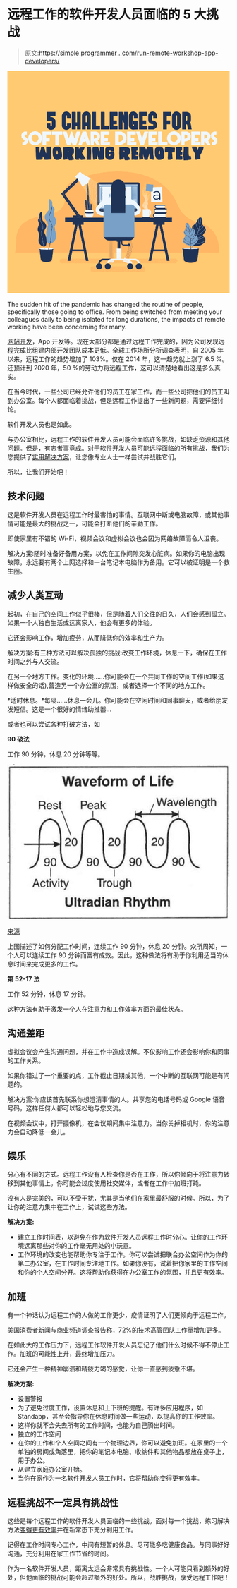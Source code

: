 # 远程工作的软件开发人员面临的 5 大挑战

> 原文:[https://simple programmer . com/run-remote-workshop-app-developers/](https://simpleprogrammer.com/run-remote-workshop-app-developers/)

![challenges working remotely](img/743f2116f844f55336f6e6ce8bd1afe1.png)

The sudden hit of the pandemic has changed the routine of people, specifically those going to office. From being switched from meeting your colleagues daily to being isolated for long durations, the impacts of remote working have been concerning for many.

[网站开发](https://www.skynettechnologies.com/web-development-usa)，App 开发等。现在大部分都是通过远程工作完成的，因为公司发现远程完成比组建内部开发团队成本更低。全球工作场所分析调查表明，自 2005 年以来，远程工作的趋势增加了 103%。仅在 2014 年，这一趋势就上涨了 6.5 %。还预计到 2020 年，50 %的劳动力将远程工作，这可以清楚地看出这是多么真实。

在当今时代，一些公司已经允许他们的员工在家工作，而一些公司把他们的员工叫到办公室。每个人都面临着挑战，但是远程工作提出了一些新问题，需要详细讨论。

软件开发人员也是如此。

与办公室相比，远程工作的软件开发人员可能会面临许多挑战，如缺乏资源和其他问题。但是，有志者事竟成。对于软件开发人员可能远程面临的所有挑战，我们为您提供了[实用解决方案](https://www.amazon.com/dp/1647820529/makithecompsi-20)，让您像专业人士一样尝试并战胜它们。

所以，让我们开始吧！

## 技术问题

这是软件开发人员在远程工作时最害怕的事情。互联网中断或电脑故障，或其他事情可能是最大的挑战之一，可能会打断他们的辛勤工作。

即使家里有不错的 Wi-Fi，视频会议和虚拟会议也会因为网络故障而令人沮丧。

解决方案:随时准备好备用方案，以免在工作间隙突发心脏病。如果你的电脑出现故障，永远要有两个上网选择和一台笔记本电脑作为备用。它可以被证明是一个救生圈。

## 减少人类互动

起初，在自己的空间工作似乎很棒，但是随着人们交往的日久，人们会感到孤立。如果一个人独自生活或远离家人，他会有更多的体验。

它还会影响工作，增加疲劳，从而降低你的效率和生产力。

解决方案:有三种方法可以解决孤独的挑战:改变工作环境，休息一下，确保在工作时间之外与人交流。

在另一个地方工作。变化的环境……你可能会在一个共同工作的空间工作(如果这样做安全的话),营造另一个办公室的氛围，或者选择一个不同的地方工作。

*适时休息。*每隔……休息一会儿。你可能会在空闲时间和同事聊天，或者给朋友发短信。这是一个很好的情绪助推器…

或者也可以尝试各种打破方法，如

**90 破法**

工作 90 分钟，休息 20 分钟等等。

![challenges working remotely](img/c0b8357146594f049637b1b40195b85c.png)

[来源](https://buffer.com/resources/content/images/wp-content/uploads/2014/08/3013188-inline-ultradian-rhythm-inline.jpg)

上图描述了如何分配工作时间，连续工作 90 分钟，休息 20 分钟。众所周知，一个人可以连续工作 90 分钟而富有成效。因此，这种做法将有助于你利用适当的休息时间来完成更多的工作。

**第 52-17 法**

工作 52 分钟，休息 17 分钟。

这种方法有助于激发一个人在注意力和工作效率方面的最佳状态。

## 沟通差距

虚拟会议会产生沟通问题，并在工作中造成误解。不仅影响工作还会影响你和同事的工作关系。

如果你错过了一个重要的点，工作截止日期或其他，一个中断的互联网可能是有问题的。

解决方案:你应该首先联系你想澄清事情的人。共享您的电话号码或 Google 语音号码，这样任何人都可以轻松地与您交流。

在视频会议中，打开摄像机，在会议期间集中注意力。当你关掉相机时，你的注意力会自动降低一会儿。

## 娱乐

分心有不同的方式。远程工作没有人检查你是否在工作，所以你倾向于将注意力转移到其他事情上。你可能会过度使用社交媒体，或者在工作中加班打盹。

没有人是完美的，可以不受干扰，尤其是当他们在家里最舒服的时候。所以，为了让你的注意力集中在工作上，试试这些方法。

**解决方案:**

*   建立工作时间表，以避免在作为软件开发人员远程工作时分心。让你的工作环境远离那些对你的工作毫无用处的小玩意。
*   工作环境的改变也能帮助你专注于工作。你可以尝试把联合办公空间作为你的第二办公室，在工作时间专注地工作。如果你没有，试着把你家里的工作空间和你的个人空间分开。这将帮助你获得在办公室工作的氛围，并且更有效率。

## 加班

有一个神话认为远程工作的人做的工作更少，疫情证明了人们更倾向于远程工作。

美国消费者新闻与商业频道调查报告称，72%的技术高管团队工作量增加更多。

在如此大的工作压力下，远程工作软件开发人员忘记了他们什么时候不得不停止工作。加班的可能性上升，最终增加压力。

它还会产生一种精神崩溃和精疲力竭的感觉，让你一直感到疲惫不堪。

**解决方案:**

*   设置警报
*   为了避免过度工作，设置休息和上下班的提醒。有许多应用程序，如 Standapp，甚至会指导你在休息时间做一些运动，以提高你的工作效率。
*   这样你就不会失去所有的工作时间，也能为自己腾出时间。
*   独立的工作空间
*   在你的工作和个人空间之间有一个物理边界，你可以避免加班。在家里的一个单独的房间或角落里，把你的笔记本电脑、收纳件和其他物品都放在桌子上，用于办公。
*   从建立家庭办公室开始。
*   当你在家作为一名软件开发人员工作时，它将帮助你变得更有效率。

## 远程挑战不一定具有挑战性

这些是每个远程工作的软件开发人员面临的一些挑战。面对每一个挑战，练习解决方法[变得更有效率](https://simpleprogrammer.com/effective-remote-work/)并在新常态下充分利用工作。

记得在工作时间专心工作，中间有短暂的休息。尽可能多吃健康食品。与同事好好沟通，充分利用在家工作节省的时间。

作为一名软件开发人员，距离太远会非常具有挑战性。一个人可能只看到额外的好处，但他面临的挑战可能会超过额外的好处。所以，战胜挑战，享受远程工作吧！